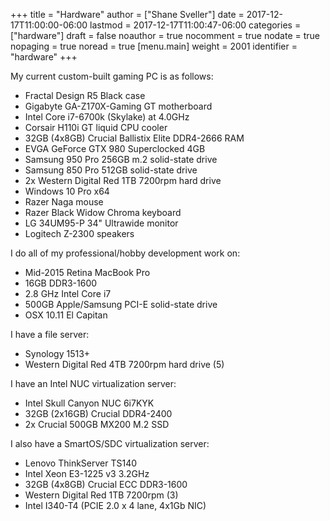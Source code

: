 +++
title = "Hardware"
author = ["Shane Sveller"]
date = 2017-12-17T11:00:00-06:00
lastmod = 2017-12-17T11:00:47-06:00
categories = ["hardware"]
draft = false
noauthor = true
nocomment = true
nodate = true
nopaging = true
noread = true
[menu.main]
  weight = 2001
  identifier = "hardware"
+++

My current custom-built gaming PC is as follows:

-   Fractal Design R5 Black case
-   Gigabyte GA-Z170X-Gaming GT motherboard
-   Intel Core i7-6700k (Skylake) at 4.0GHz
-   Corsair H110i GT liquid CPU cooler
-   32GB (4x8GB) Crucial Ballistix Elite DDR4-2666 RAM
-   EVGA GeForce GTX 980 Superclocked 4GB
-   Samsung 950 Pro 256GB m.2 solid-state drive
-   Samsung 850 Pro 512GB solid-state drive
-   2x Western Digital Red 1TB 7200rpm hard drive
-   Windows 10 Pro x64
-   Razer Naga mouse
-   Razer Black Widow Chroma keyboard
-   LG 34UM95-P 34" Ultrawide monitor
-   Logitech Z-2300 speakers

I do all of my professional/hobby development work on:

-   Mid-2015 Retina MacBook Pro
-   16GB DDR3-1600
-   2.8 GHz Intel Core i7
-   500GB Apple/Samsung PCI-E solid-state drive
-   OSX 10.11 El Capitan

I have a file server:

-   Synology 1513+
-   Western Digital Red 4TB 7200rpm hard drive (5)

I have an Intel NUC virtualization server:

-   Intel Skull Canyon NUC 6i7KYK
-   32GB (2x16GB) Crucial DDR4-2400
-   2x Crucial 500GB MX200 M.2 SSD

I also have a SmartOS/SDC virtualization server:

-   Lenovo ThinkServer TS140
-   Intel Xeon E3-1225 v3 3.2GHz
-   32GB (4x8GB) Crucial ECC DDR3-1600
-   Western Digital Red 1TB 7200rpm (3)
-   Intel I340-T4 (PCIE 2.0 x 4 lane, 4x1Gb NIC)

